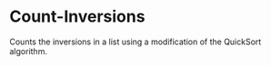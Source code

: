 # Count-Inversions

Counts the inversions in a list using a modification of the QuickSort algorithm.
